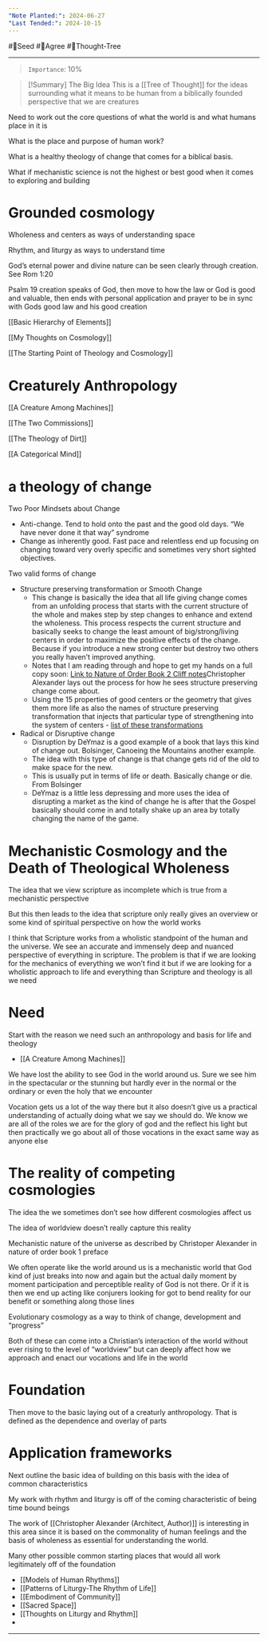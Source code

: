 ```yaml
---
"Note Planted:": 2024-06-27
"Last Tended:": 2024-10-15
---
```

#🌱Seed  #🙂Agree #🌳Thought-Tree
****
> `Importance`: 10%
 
>[!Summary] The Big Idea
> This is a [[Tree of Thought]] for the ideas surrounding what it means to be human from a biblically founded perspective that we are creatures 

Need to work out the core questions of what the world is and what humans place in it is 

What is the place and purpose of human work?

What is a healthy theology of change that comes for a biblical basis. 

What if mechanistic science is not the highest or best good when it comes to exploring and building 


# Grounded cosmology
Wholeness and centers as ways of understanding space 

Rhythm, and liturgy as ways to understand time 

God’s eternal power and divine nature can be seen clearly through creation. See Rom 1:20

Psalm 19 creation speaks of God, then move to how the law or God is good and valuable, then ends with personal application and prayer to be in sync with Gods good law and his good creation 



[[Basic Hierarchy of Elements]]

[[My Thoughts on Cosmology]]

[[The Starting Point of Theology and Cosmology]]

# Creaturely Anthropology 
[[A Creature Among Machines]]

[[The Two Commissions]]

[[The Theology of Dirt]]

[[A Categorical Mind]]
# a theology of change 

Two Poor Mindsets about Change
- Anti-change. Tend to hold onto the past and the good old days. “We have never done it that way” syndrome 
- Change as inherently good. Fast pace and relentless end up focusing on changing toward very overly specific and sometimes very short sighted objectives. 

Two valid forms of change 
- Structure preserving transformation or Smooth Change
	- This change is basically the idea that all life giving change comes from an unfolding process that starts with the current structure of the whole and makes step by step changes to enhance and extend the wholeness. This process respects the current structure and basically seeks to change the least amount of big/strong/living centers in order to maximize the positive effects of the change. Because if you introduce a new strong center but destroy two others you really haven’t improved anything. 
	- Notes that I am reading through and hope to get my hands on a full copy soon: [Link to Nature of Order Book 2 Cliff notes](http://nature-of-order.stefan-lesser.com/book-2-cliff-notes)Christopher Alexander lays out the process for how he sees structure preserving change come about.
	- Using the 15 properties of good centers or the geometry that gives them more life as also the names of structure preserving transformation that injects that particular type of strengthening into the system of centers - [list of these transformations](http://nature-of-order.stefan-lesser.com/b2-c2-fifteen-transformations)
- Radical or Disruptive change 
	- Disruption by DeYmaz is a good example of a book that lays this kind of change out. Bolsinger, Canoeing the Mountains another example.
	- The idea with this type of change is that change gets rid of the old to make space for the new. 
	- This is usually put in terms of life or death. Basically change or die. From Bolsinger
	- DeYmaz is a little less depressing and more uses the idea of disrupting a market as the kind of change he is after that the Gospel basically should come in and totally shake up an area by totally changing the name of the game. 

# Mechanistic Cosmology and the Death of Theological Wholeness 

The idea that we view scripture as incomplete which is true from a mechanistic perspective 

But this then leads to the idea that scripture only really gives an overview or some kind of spiritual perspective on how the world works 

I think that Scripture works from a wholistic standpoint of the human and the universe. We see an accurate and immensely deep and nuanced perspective of everything in scripture. The problem is that if we are looking for the mechanics of everything we won’t find it but if we are looking for a wholistic approach to life and everything than Scripture and theology is all we need 

# Need 
Start with the reason we need such an anthropology and basis for life and theology 
- [[A Creature Among Machines]]

We have lost the ability to see God in the world around us. Sure we see him in the spectacular or the stunning but hardly ever in the normal or the ordinary or even the holy that we encounter 

Vocation gets us a lot of the way there but it also doesn’t give us a practical understanding of actually doing what we say we should do. We know we are all of the roles we are for the glory of god and the reflect his light but then practically we go about all of those vocations in the exact same way as anyone else 


# The reality of competing cosmologies 

The idea the we sometimes don’t see how different cosmologies affect us 

The idea of worldview doesn’t really capture this reality 

Mechanistic nature of the universe as described by Christoper Alexander in nature of order book 1 preface 

We often operate like the world around us is a mechanistic world that God kind of just breaks into now and again but the actual daily moment by moment participation and perceptible reality of God is not there. Or if it is then we end up acting like conjurers looking for got to bend reality for our benefit or something along those lines 

Evolutionary cosmology as a way to think of change, development and “progress”

Both of these can come into a Christian’s interaction of the world without ever rising to the level of “worldview” but can deeply affect how we approach and enact our vocations and life in the world 

# Foundation
Then move to the basic laying out of a creaturly anthropology. That is defined as the dependence and overlay of parts 

# Application frameworks 
Next outline the basic idea of building on this basis with the idea of common characteristics 

My work with rhythm and liturgy is off of the coming characteristic of being time bound beings 

The work of [[Christopher Alexander (Architect, Author)]] is interesting in this area since it is based on the commonality of human feelings and the basis of wholeness as essential for understanding the world. 

Many other possible common starting places that would all work legitimately off of the foundation 


- [[Models of Human Rhythms]]
- [[Patterns of Liturgy-The Rhythm of Life]]
- [[Embodiment of Community]]
- [[Sacred Space]]
- [[Thoughts on Liturgy and Rhythm]]
- 

****
